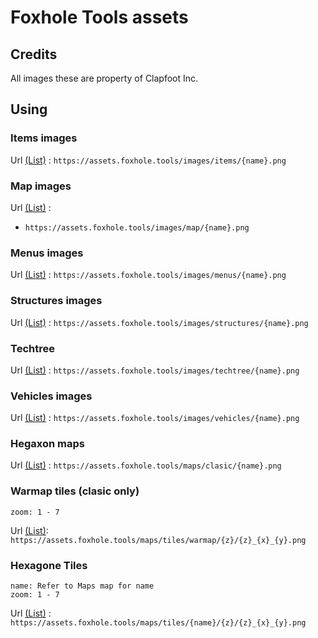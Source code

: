 # Foxhole Tools assets

## Credits
All images these are property of Clapfoot Inc.

## Using

### Items images

Url [(List)](https://assets.foxhole.tools/LIST.html#items) :
`https://assets.foxhole.tools/images/items/{name}.png`

### Map images

Url [(List)](https://assets.foxhole.tools/LIST.html#map) :
- `https://assets.foxhole.tools/images/map/{name}.png`

### Menus images

Url [(List)](https://assets.foxhole.tools/LIST.html#menus) :
`https://assets.foxhole.tools/images/menus/{name}.png`

### Structures images

Url [(List)](https://assets.foxhole.tools/LIST.html#structures) :
`https://assets.foxhole.tools/images/structures/{name}.png`

### Techtree

Url [(List)](https://assets.foxhole.tools/LIST.html#techtree) :
`https://assets.foxhole.tools/images/techtree/{name}.png`

### Vehicles images

Url [(List)](https://assets.foxhole.tools/LIST.html#vehicles) :
`https://assets.foxhole.tools/images/vehicles/{name}.png`

### Hegaxon maps

Url [(List)](https://assets.foxhole.tools/LIST.html#hexagon-map) : 
`https://assets.foxhole.tools/maps/clasic/{name}.png`

### Warmap tiles (clasic only)

```
zoom: 1 - 7
```

Url [(List)](https://assets.foxhole.tools/LIST.html#hexagon-map):
`https://assets.foxhole.tools/maps/tiles/warmap/{z}/{z}_{x}_{y}.png`

### Hexagone Tiles

```
name: Refer to Maps map for name
zoom: 1 - 7
```

Url [(List)](https://assets.foxhole.tools/LIST.html#hexagon-map) :
`https://assets.foxhole.tools/maps/tiles/{name}/{z}/{z}_{x}_{y}.png`
